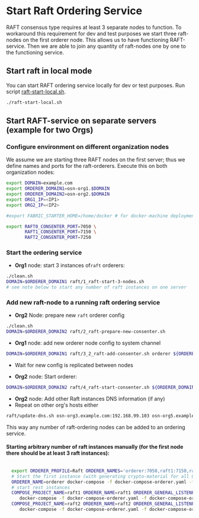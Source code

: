 # Start Raft Ordering Service

RAFT consensus type requires at least 3 separate nodes to function. To workaround this requirement for dev and test purposes
we start three raft-nodes on the first orderer node. This allows us to have functioning RAFT-service. 
Then we are able to join any quantity of raft-nodes one by one to the functioning service. 
  

## Start raft in local mode
You can start RAFT ordering service locally for dev or test purposes.
Run script [raft-start-local.sh](../raft-start-local.sh).
```bash
./raft-start-local.sh
```


## Start RAFT-service on separate servers (example for two Orgs)
### Configure environment on different organization nodes

We assume we are starting three RAFT nodes on the first server; 
thus we define names and ports for the raft-orderers.
Execute this on both organization nodes:

```bash
export DOMAIN=example.com
export ORDERER_DOMAIN1=osn-org1.$DOMAIN
export ORDERER_DOMAIN2=osn-org2.$DOMAIN
export ORG1_IP=<IP1>
export ORG2_IP=<IP2>

#export FABRIC_STARTER_HOME=/home/docker # for docker-machine deployment

export RAFT0_CONSENTER_PORT=7050 \
       RAFT1_CONSENTER_PORT=7150 \
       RAFT2_CONSENTER_PORT=7250
```

### Start the ordering service

* **Org1** node: start 3 instances of`raft` orderers:  
```bash
./clean.sh
DOMAIN=$ORDERER_DOMAIN1 raft/1_raft-start-3-nodes.sh
# see note below to start any number of raft instances on one server
```

### Add new raft-node to a running raft ordering service

* **Org2** Node: prepare new `raft` orderer config 
```bash
./clean.sh
DOMAIN=$ORDERER_DOMAIN2 raft/2_raft-prepare-new-consenter.sh
```

* **Org1** node: add new orderer node config to system channel
```bash
DOMAIN=$ORDERER_DOMAIN1 raft/3_2_raft-add-consenter.sh orderer ${ORDERER_DOMAIN2:-${DOMAIN}} ${ORG2_IP} ${RAFT0_CONSENTER_PORT} 79 
```
* Wait for new config is replicated between nodes 

* **Org2** node: Start orderer:
```bash
DOMAIN=$ORDERER_DOMAIN2 raft/4_raft-start-consenter.sh ${ORDERER_DOMAIN1} www.${ORDERER_DOMAIN1}:79 ${ORG1_IP}
```

* **Org2** node: Add other Raft instances DNS information (if any)
* Repeat on other org's hosts either 
```bash
raft/update-dns.sh osn-org3.example.com:192.168.99.103 osn-org5.example.com:192.168.99.103
``` 

This way any number of raft-ordering nodes can be added to an ordering service. 


#### Starting arbitrary number of raft instances  manually (for the first node there should be at least 3 raft instances):

```bash

  export ORDERER_PROFILE=Raft ORDERER_NAMES='orderer:7050,raft1:7150,raft2:7250' ORDERER_DOMAIN=$ORDERER_DOMAIN1
  # Start the first instance (with generating crypto-material for all ORDERER_NAMES)
  ORDERER_NAME=orderer docker-compose -f docker-compose-orderer.yaml -f docker-compose-orderer-domain.yaml -f docker-compose-orderer-ports.yaml up -d  
  # start rest instances
  COMPOSE_PROJECT_NAME=raft1 ORDERER_NAME=raft1 ORDERER_GENERAL_LISTENPORT=7150 \
     docker-compose -f docker-compose-orderer.yaml -f docker-compose-orderer-domain.yaml -f docker-compose-orderer-ports.yaml up -d --no-deps orderer
  COMPOSE_PROJECT_NAME=raft2 ORDERER_NAME=raft2 ORDERER_GENERAL_LISTENPORT=7250 \
     docker-compose -f docker-compose-orderer.yaml -f docker-compose-orderer-domain.yaml -f docker-compose-orderer-ports.yaml up -d --no-deps orderer

```